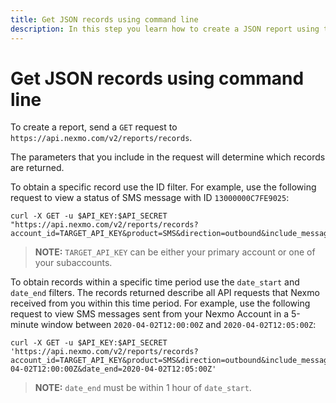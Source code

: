 ```yaml
---
title: Get JSON records using command line
description: In this step you learn how to create a JSON report using the command line tool, curl.
---
```


# Get JSON records using command line

To create a report, send a `GET` request to `https://api.nexmo.com/v2/reports/records`.

The parameters that you include in the request will determine which records are returned.

To obtain a specific record use the ID filter. For example, use the following request to view a status of SMS message with ID `13000000C7FE9025`:

``` shellsession
curl -X GET -u $API_KEY:$API_SECRET "https://api.nexmo.com/v2/reports/records?account_id=TARGET_API_KEY&product=SMS&direction=outbound&include_message=true&id=13000000C7FE9025"
```

> **NOTE:** `TARGET_API_KEY` can be either your primary account or one of your subaccounts.

To obtain records within a specific time period use the `date_start` and `date_end` filters. The records returned describe all API requests that Nexmo received from you within this time period. For example, use the following request to view SMS messages sent from your Nexmo Account in a 5-minute window between `2020-04-02T12:00:00Z` and `2020-04-02T12:05:00Z`:

``` shellsession
curl -X GET -u $API_KEY:$API_SECRET 'https://api.nexmo.com/v2/reports/records?account_id=TARGET_API_KEY&product=SMS&direction=outbound&include_message=true&date_start=2020-04-02T12:00:00Z&date_end=2020-04-02T12:05:00Z'
```

> **NOTE:** `date_end` must be within 1 hour of `date_start`.